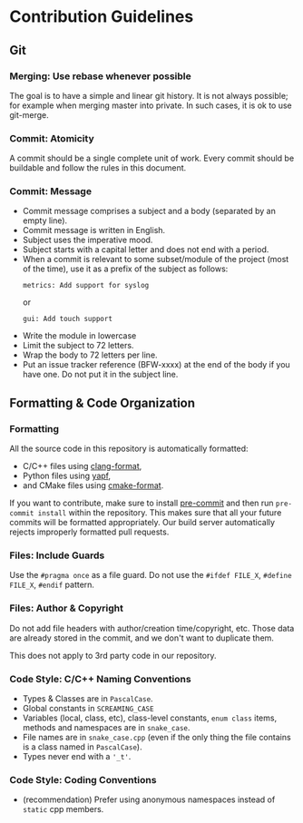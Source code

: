 # Contribution Guidelines

## Git

### Merging: Use rebase whenever possible

The goal is to have a simple and linear git history.
It is not always possible; for example when merging master into private.
In such cases, it is ok to use git-merge.

### Commit: Atomicity

A commit should be a single complete unit of work.
Every commit should be buildable and follow the rules in this document.

### Commit: Message

- Commit message comprises a subject and a body (separated by an empty line).
- Commit message is written in English.
- Subject uses the imperative mood.
- Subject starts with a capital letter and does not end with a period.
- When a commit is relevant to some subset/module of the project (most of the time), use it as a prefix of the subject as follows:
  ```
  metrics: Add support for syslog
  ```
  or
  ```
  gui: Add touch support
  ```
- Write the module in lowercase
- Limit the subject to 72 letters.
- Wrap the body to 72 letters per line.
- Put an issue tracker reference (BFW-xxxx) at the end of the body if you have one. Do not put it in the subject line.

## Formatting & Code Organization

### Formatting

All the source code in this repository is automatically formatted:

- C/C++ files using [clang-format](https://clang.llvm.org/docs/ClangFormat.html),
- Python files using [yapf](https://github.com/google/yapf),
- and CMake files using [cmake-format](https://github.com/cheshirekow/cmake_format).

If you want to contribute, make sure to install [pre-commit](https://pre-commit.com) and then run `pre-commit install` within the repository. This makes sure that all your future commits will be formatted appropriately. Our build server automatically rejects improperly formatted pull requests.

### Files: Include Guards
Use the `#pragma once` as a file guard.
Do not use the `#ifdef FILE_X`, `#define FILE_X`, `#endif` pattern.

### Files: Author & Copyright

Do not add file headers with author/creation time/copyright, etc.
Those data are already stored in the commit, and we don't want to duplicate them.

This does not apply to 3rd party code in our repository.

### Code Style: C/C++ Naming Conventions

- Types & Classes are in `PascalCase`.
- Global constants in `SCREAMING_CASE`
- Variables (local, class, etc), class-level constants, `enum class` items, methods and namespaces are in `snake_case`.
- File names are in `snake_case.cpp` (even if the only thing the file contains is a class named in `PascalCase`).
- Types never end with a `'_t'`.

### Code Style: Coding Conventions
- (recommendation) Prefer using anonymous namespaces instead of `static` cpp members.
